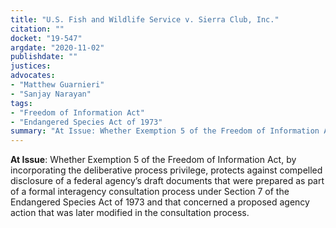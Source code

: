 ```yaml
---
title: "U.S. Fish and Wildlife Service v. Sierra Club, Inc."
citation: ""
docket: "19-547"
argdate: "2020-11-02"
publishdate: ""
justices:
advocates:
- "Matthew Guarnieri"
- "Sanjay Narayan"
tags:
- "Freedom of Information Act"
- "Endangered Species Act of 1973"
summary: "At Issue: Whether Exemption 5 of the Freedom of Information Act, by incorporating the deliberative process privilege, protects against compelled disclosure of a federal agency’s draft documents that were prepared as part of a formal interagency consultation process under Section 7 of the Endangered Species Act of 1973 and that concerned a proposed agency action that was later modified in the consultation process."
---
```

**At Issue**: Whether Exemption 5 of the Freedom of Information Act, by incorporating the deliberative process privilege, protects against compelled disclosure of a federal agency’s draft documents that were prepared as part of a formal interagency consultation process under Section 7 of the Endangered Species Act of 1973 and that concerned a proposed agency action that was later modified in the consultation process.